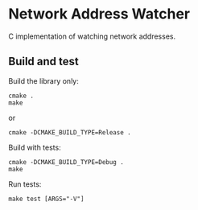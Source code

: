 Network Address Watcher
=======================

C implementation of watching network addresses.

Build and test
--------------

Build the library only:
```
cmake .
make
```
or
```
cmake -DCMAKE_BUILD_TYPE=Release .
```

Build with tests:
```
cmake -DCMAKE_BUILD_TYPE=Debug .
make
```

Run tests:
```
make test [ARGS="-V"]
```

